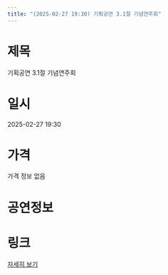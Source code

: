```yaml
---
title: "(2025-02-27 19:30) 기획공연 3.1절 기념연주회"
---
```


# 제목
기획공연 3.1절 기념연주회

# 일시
2025-02-27 19:30

# 가격
가격 정보 없음

# 공연정보
  
  


# 링크
[자세히 보기](https://www.sac.or.kr/site/main/show/show_view?SN=67459 "https://www.sac.or.kr/site/main/show/show_view?SN=67459")

